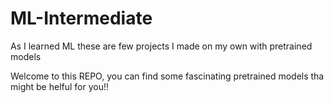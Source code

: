 # ML-Intermediate
As I learned ML these are few projects I made on my own with pretrained models

Welcome to this REPO, you can find some fascinating pretrained models tha might be helful for you!! 

